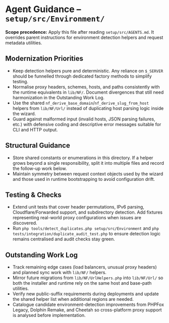 # Agent Guidance – `setup/src/Environment/`

**Scope precedence:** Apply this file after reading `setup/src/AGENTS.md`. It overrides parent
instructions for environment detection helpers and request metadata utilities.

## Modernization Priorities
- Keep detection helpers pure and deterministic. Any reliance on `$_SERVER` should be funnelled
  through dedicated factory methods to simplify testing.
- Normalise proxy headers, schemes, hosts, and paths consistently with the runtime equivalents in
  `lib/NF/`. Document divergences that still need harmonization in the Outstanding Work Log.
- Use the shared `nf_derive_base_domain`/`nf_derive_slug_from_host` helpers from `lib/NF/Url/`
  instead of duplicating host parsing logic inside the wizard.
- Guard against malformed input (invalid hosts, JSON parsing failures, etc.) with defensive coding
  and descriptive error messages suitable for CLI and HTTP output.

## Structural Guidance
- Store shared constants or enumerations in this directory. If a helper grows beyond a single
  responsibility, split it into multiple files and record the follow-up work below.
- Maintain symmetry between request context objects used by the wizard and those used in runtime
  bootstrapping to avoid configuration drift.

## Testing & Checks
- Extend unit tests that cover header permutations, IPv6 parsing, Cloudflare/Forwarded support, and
  subdirectory detection. Add fixtures representing real-world proxy configurations when issues are
  discovered.
- Run `php tools/detect_duplicates.php setup/src/Environment` and
  `php tests/integration/duplicate_audit_test.php` to ensure detection logic remains centralised and
  audit checks stay green.

## Outstanding Work Log
- Track remaining edge cases (load balancers, unusual proxy headers) and planned sync work with
  `lib/NF/` helpers.
- Mirror future migrations from `lib/NF/UrlHelpers.php` into `lib/NF/Url/` so both the installer and
  runtime rely on the same host and base-path utilities.
- Verify new public-suffix requirements during deployments and update the shared helper list when
  additional regions are needed.
- Catalogue candidate environment-detection improvements from PHPFox Legacy, Dolphin Remake, and
  Cheetah so cross-platform proxy support is analysed before implementation.
